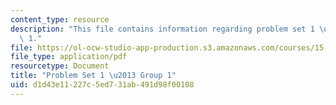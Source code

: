 ```yaml
---
content_type: resource
description: "This file contains information regarding problem set 1 \u2013 group\
  \ 1."
file: https://ol-ocw-studio-app-production.s3.amazonaws.com/courses/15-053-optimization-methods-in-management-science-spring-2013/d1d43e11227c5ed731ab491d98f00108_MIT15_053S13_ps1-1.pdf
file_type: application/pdf
resourcetype: Document
title: "Problem Set 1 \u2013 Group 1"
uid: d1d43e11-227c-5ed7-31ab-491d98f00108
---
```

